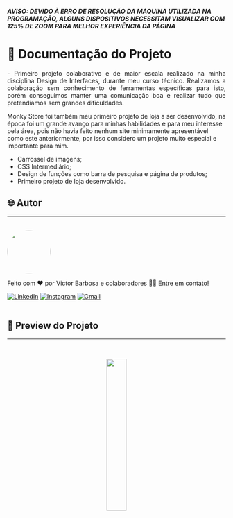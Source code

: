 ***AVISO: DEVIDO À ERRO DE RESOLUÇÃO DA MÁQUINA UTILIZADA NA PROGRAMAÇÃO, ALGUNS DISPOSITIVOS NECESSITAM VISUALIZAR COM 125% DE ZOOM PARA MELHOR EXPERIÊNCIA DA PÁGINA***

# 📒 Documentação do Projeto

<p align="justify">
  - Primeiro projeto colaborativo e de maior escala realizado na minha disciplina Design de Interfaces, durante meu curso técnico. Realizamos a colaboração sem conhecimento de ferramentas específicas para isto, porém conseguimos manter uma comunicação boa e realizar tudo que pretendíamos sem grandes dificuldades.

  Monky Store foi também meu primeiro projeto de loja a ser desenvolvido, na época foi um grande avanço para minhas habilidades e para meu interesse pela área, pois não havia feito nenhum site minimamente apresentável como este anteriormente, por isso considero um projeto muito especial e importante para mim.
</p>

- Carrossel de imagens;
- CSS Intermediário;
- Design de funções como barra de pesquisa e página de produtos;
- Primeiro projeto de loja desenvolvido.

## 🌐 Autor
---
<br>

<a href="https://www.linkedin.com/in/victor-santos-01242007111203200607/">
 <img style="border-radius: 50%" src="https://avatars.githubusercontent.com/u/114593367?s=400&u=35dad9c7030300514c27e765de70b83b4073c802&v=4" width="100px;" alt=""/>
</a>

Feito com ❤️ por Victor Barbosa e colaboradores 👋🏽 Entre em contato!

[![LinkedIn](https://img.shields.io/badge/LinkedIn-0077B5?style=for-the-badge&logo=linkedin&logoColor=white)](https://www.linkedin.com/in/victor-santos-01242007111203200607/)
[![Instagram](https://img.shields.io/badge/-Instagram-%23E4405F?style=for-the-badge&logo=instagram&logoColor=white)](https://www.instagram.com/whosvitu_/)
[![Gmail](https://img.shields.io/badge/Gmail-333333?style=for-the-badge&logo=gmail&logoColor=red)](mailto:victorb.santos15@gmail.com)
<br>
<br>

## 🔗 Preview do Projeto
---

<br>
<p width="100%" align="center">
  <a href="https://victorb-s.github.io/Projeto-Calculadora/" target="_blank"><img src="https://img.shields.io/badge/Preview-FF5722?style=for-the-badge&logo=todoist&logoColor=white" width="30%"></a>
</p>
